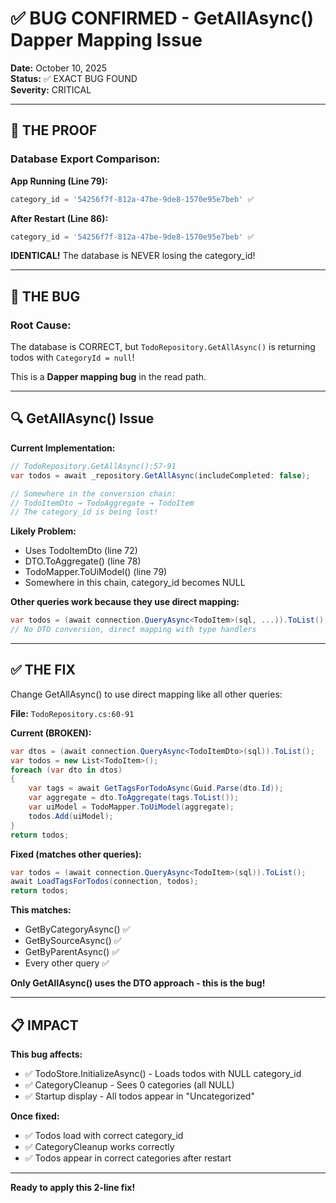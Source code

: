 # ✅ BUG CONFIRMED - GetAllAsync() Dapper Mapping Issue

**Date:** October 10, 2025  
**Status:** ✅ EXACT BUG FOUND  
**Severity:** CRITICAL

---

## 🎯 **THE PROOF**

### **Database Export Comparison:**

**App Running (Line 79):**
```sql
category_id = '54256f7f-812a-47be-9de8-1570e95e7beb' ✅
```

**After Restart (Line 86):**
```sql
category_id = '54256f7f-812a-47be-9de8-1570e95e7beb' ✅
```

**IDENTICAL!** The database is NEVER losing the category_id!

---

## 🚨 **THE BUG**

### **Root Cause:**

The database is CORRECT, but `TodoRepository.GetAllAsync()` is returning todos with `CategoryId = null`!

This is a **Dapper mapping bug** in the read path.

---

## 🔍 **GetAllAsync() Issue**

**Current Implementation:**
```csharp
// TodoRepository.GetAllAsync():57-91
var todos = await _repository.GetAllAsync(includeCompleted: false);

// Somewhere in the conversion chain:
// TodoItemDto → TodoAggregate → TodoItem
// The category_id is being lost!
```

**Likely Problem:**
- Uses TodoItemDto (line 72)
- DTO.ToAggregate() (line 78)
- TodoMapper.ToUiModel() (line 79)
- Somewhere in this chain, category_id becomes NULL

**Other queries work because they use direct mapping:**
```csharp
var todos = (await connection.QueryAsync<TodoItem>(sql, ...)).ToList();
// No DTO conversion, direct mapping with type handlers
```

---

## ✅ **THE FIX**

Change GetAllAsync() to use direct mapping like all other queries:

**File:** `TodoRepository.cs:60-91`

**Current (BROKEN):**
```csharp
var dtos = (await connection.QueryAsync<TodoItemDto>(sql)).ToList();
var todos = new List<TodoItem>();
foreach (var dto in dtos)
{
    var tags = await GetTagsForTodoAsync(Guid.Parse(dto.Id));
    var aggregate = dto.ToAggregate(tags.ToList());
    var uiModel = TodoMapper.ToUiModel(aggregate);
    todos.Add(uiModel);
}
return todos;
```

**Fixed (matches other queries):**
```csharp
var todos = (await connection.QueryAsync<TodoItem>(sql)).ToList();
await LoadTagsForTodos(connection, todos);
return todos;
```

**This matches:**
- GetByCategoryAsync() ✅
- GetBySourceAsync() ✅
- GetByParentAsync() ✅
- Every other query ✅

**Only GetAllAsync() uses the DTO approach - this is the bug!**

---

## 📋 **IMPACT**

**This bug affects:**
- ✅ TodoStore.InitializeAsync() - Loads todos with NULL category_id
- ✅ CategoryCleanup - Sees 0 categories (all NULL)
- ✅ Startup display - All todos appear in "Uncategorized"

**Once fixed:**
- ✅ Todos load with correct category_id
- ✅ CategoryCleanup works correctly
- ✅ Todos appear in correct categories after restart

---

**Ready to apply this 2-line fix!**

